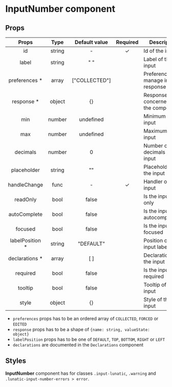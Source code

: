 # InputNumber component

## Props

|      Props       |  Type  | Default value | Required | Description                          |
| :--------------: | :----: | :-----------: | :------: | ------------------------------------ |
|        id        | string |       -       |    ✓     | Id of the input                      |
|      label       | string |      " "      |          | Label of the input                   |
|  preferences \*  | array  | ["COLLECTED"] |          | Preferences to manage input response |
|   response \*    | object |      {}       |          | Response concerned by the component  |
|       min        | number |   undefined   |          | Minimum of the input                 |
|       max        | number |   undefined   |          | Maximum of the input                 |
|     decimals     | number |       0       |          | Number of decimals of the input      |
|   placeholder    | string |      ""       |          | Placeholder of the input             |
|   handleChange   |  func  |       -       |    ✓     | Handler of the input                 |
|     readOnly     |  bool  |     false     |          | Is the input read only               |
|   autoComplete   |  bool  |     false     |          | Is the input autocompletable         |
|     focused      |  bool  |     false     |          | Is the input focused                 |
| labelPosition \* | string |   "DEFAULT"   |          | Position of the input label          |
| declarations \*  | array  |      [ ]      |          | Declarations of the input            |
|     required     |  bool  |     false     |          | Is the input required                |
|     tooltip      |  bool  |     false     |          | Tooltip of the input                 |
|      style       | object |      {}       |          | Style of the input                   |

- `preferences` props has to be an ordered array of `COLLECTED`, `FORCED` or `EDITED`
- `response` props has to be a shape of `{name: string, valueState: object}`
- `labelPosition` props has to be one of `DEFAULT`, `TOP`, `BOTTOM`, `RIGHT` or `LEFT`
- `declarations` are documented in the `Declarations` component

## Styles

**InputNumber** component has for classes `.input-lunatic`, `.warning` and `.lunatic-input-number-errors > error`.
